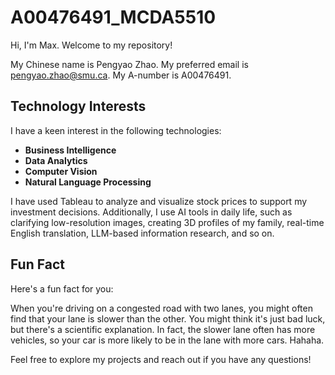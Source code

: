 # A00476491_MCDA5510

Hi, I'm Max. Welcome to my repository!

My Chinese name is Pengyao Zhao. My preferred email is [pengyao.zhao@smu.ca](mailto:pengyao.zhao@smu.ca). My A-number is A00476491.

## Technology Interests

I have a keen interest in the following technologies:
- **Business Intelligence**
- **Data Analytics**
- **Computer Vision**
- **Natural Language Processing**

I have used Tableau to analyze and visualize stock prices to support my investment decisions. Additionally, I use AI tools in daily life, such as clarifying low-resolution images, creating 3D profiles of my family, real-time English translation, LLM-based information research, and so on.

## Fun Fact

Here's a fun fact for you: 

When you're driving on a congested road with two lanes, you might often find that your lane is slower than the other. You might think it's just bad luck, but there's a scientific explanation. In fact, the slower lane often has more vehicles, so your car is more likely to be in the lane with more cars. Hahaha.

Feel free to explore my projects and reach out if you have any questions!

